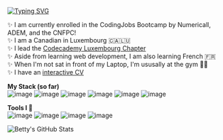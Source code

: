 [![Typing SVG](https://readme-typing-svg.herokuapp.com?color=%23FF3AD0&size=30&lines=Hi%2C+I'm+Betty+✌️)](https://git.io/typing-svg)

✨ I am currently enrolled in the CodingJobs Bootcamp by Numericall, ADEM, and the CNFPC! \
✨ I am a Canadian in Luxembourg 🇨🇦🇱🇺 \
✨ I lead the [Codecademy Luxembourg Chapter](https://community.codecademy.com/codecademy-luxembourg) \
✨ Aside from learning web development, I am also learning French 🇫🇷 \
✨ When I'm not sat in front of my Laptop, I'm ususally at the gym 🏋️‍♀️ \
✨ I have an [interactive CV](https://bettyspurgeon.notion.site/Betty-Spurgeon-3d4075f8240f47129f7ffcb72bc4a4e2)

**My Stack (so far)**\
![image](https://img.shields.io/badge/HTML5-E34F26?style=for-the-badge&logo=html5&logoColor=white)
![image](https://img.shields.io/badge/CSS3-1572B6?style=for-the-badge&logo=css3&logoColor=white)
![image](https://img.shields.io/badge/JavaScript-323330?style=for-the-badge&logo=javascript&logoColor=F7DF1E)
![image](https://img.shields.io/badge/React-20232A?style=for-the-badge&logo=react&logoColor=61DAFB)
![image](https://img.shields.io/badge/Git-F05032?style=for-the-badge&logo=git&logoColor=white)
![image](https://img.shields.io/badge/PHP-8892bf?style=for-the-badge&logo=php&logoColor=white)

**Tools I 💖**\
![image](http://img.shields.io/badge/Visual_Studio_Code-0078D4?style=for-the-badge&logo=visual%20studio%20code&logoColor=white)
![image](http://img.shields.io/badge/Notion-000000?style=for-the-badge&logo=notion&logoColor=white)
![image](http://img.shields.io/badge/Canva-%2300C4CC.svg?&style=for-the-badge&logo=Canva&logoColor=white)
![image](http://img.shields.io/badge/Figma-F24E1E?style=for-the-badge&logo=figma&logoColor=white)

![Betty's GitHub Stats](https://github-readme-stats.vercel.app/api?username=bettyspurgeon&show_icons=true&theme=radical)
<!--
**bettyspurgeon/bettyspurgeon** is a ✨ _special_ ✨ repository because its `README.md` (this file) appears on your GitHub profile.

Here are some ideas to get you started:

- 🔭 I’m currently working on ...
- 🌱 I’m currently learning ...
- 👯 I’m looking to collaborate on ...
- 🤔 I’m looking for help with ...
- 💬 Ask me about ...
- 📫 How to reach me: ...
- 😄 Pronouns: ...
- ⚡ Fun fact: ...
-->
